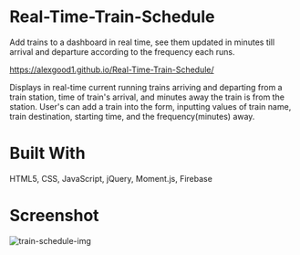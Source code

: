 # Real-Time-Train-Schedule
Add trains to a dashboard in real time, see them updated in minutes till arrival and departure according to the frequency each runs. 

https://alexgood1.github.io/Real-Time-Train-Schedule/

Displays in real-time current running trains arriving and departing from a train station, time of train's arrival, and minutes away the train is from the station. User's can add a train into the form, inputting values of train name, train destination, starting time, and the frequency(minutes) away.

# Built With
HTML5, CSS, JavaScript, jQuery, Moment.js, Firebase

# Screenshot

![train-schedule-img](https://user-images.githubusercontent.com/35353393/41324107-8daae626-6e67-11e8-833f-b5d9fa85714d.jpeg)



